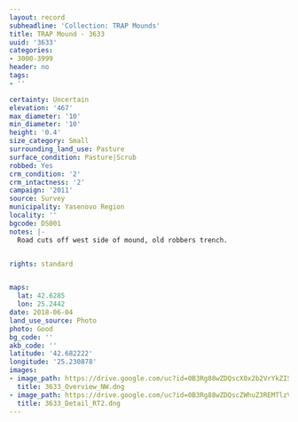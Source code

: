 ```yaml
---
layout: record
subheadline: 'Collection: TRAP Mounds'
title: TRAP Mound - 3633
uuid: '3633'
categories:
- 3000-3999
header: no
tags:
- ''

certainty: Uncertain
elevation: '467'
max_diameter: '10'
min_diameter: '10'
height: '0.4'
size_category: Small
surrounding_land_use: Pasture
surface_condition: Pasture|Scrub
robbed: Yes
crm_condition: '2'
crm_intactness: '2'
campaign: '2011'
source: Survey
municipality: Yasenovo Region
locality: ''
bgcode: DS001
notes: |-
  Road cuts off west side of mound, old robbers trench.


rights: standard


maps:
  lat: 42.6285
  lon: 25.2442
date: 2018-06-04
land_use_source: Photo
photo: Good
bg_code: ''
akb_code: ''
latitude: '42.682222'
longitude: '25.230878'
images:
- image_path: https://drive.google.com/uc?id=0B3Rg88wZDQscX0x2b2VrYkZISnM
  title: 3633_Overview_NW.dng
- image_path: https://drive.google.com/uc?id=0B3Rg88wZDQscZWhuZ3REMTlzVjA
  title: 3633_Detail_RT2.dng
---
```

